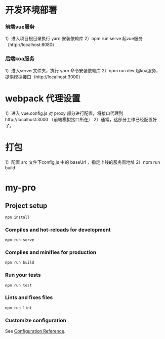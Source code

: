 # 开发环境部署
### 前端vue服务
1）进入项目根目录执行 yarn 安装依赖库
2）npm run serve 起vue服务（http://localhost:8080）
### 后端koa服务
1）进入server文件夹，执行 yarn 命令安装依赖库
2）npm run dev 起koa服务，提供模拟接口（http://localhost:3000）

# webpack 代理设置
1）进入 vue.config.js 对 proxy 部分进行配置，将接口代理到  http://localhost:3000 （前端模拟接口所在）
2）通常，这部分工作已经配置好了。

# 打包
1）配置 src 文件下config.js 中的 baseUrl ，指定上线的服务器地址
2）npm run build 





# my-pro

## Project setup
```
npm install
```

### Compiles and hot-reloads for development
```
npm run serve
```

### Compiles and minifies for production
```
npm run build
```

### Run your tests
```
npm run test
```

### Lints and fixes files
```
npm run lint
```

### Customize configuration
See [Configuration Reference](https://cli.vuejs.org/config/).
